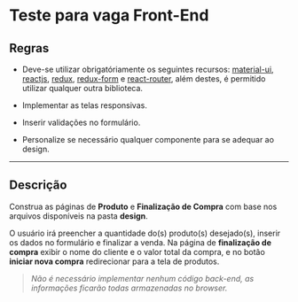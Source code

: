 # Teste para vaga Front-End

## Regras

* Deve-se utilizar obrigatóriamente os seguintes recursos: [material-ui](https://material-ui.com/), [reactjs](https://reactjs.org/), [redux](https://redux.js.org/), [redux-form](https://redux-form.com) e [react-router](https://github.com/ReactTraining/react-router), além destes, é permitido utilizar qualquer outra biblioteca.

* Implementar as telas responsivas.
* Inserir validações no formulário.

* Personalize se necessário qualquer componente para se adequar ao design.

---

## Descrição

Construa as páginas de **Produto** e **Finalização de Compra** com base nos arquivos disponíveis na pasta **design**.

O usuário irá preencher a quantidade do(s) produto(s) desejado(s), inserir os dados no formulário e finalizar a venda. Na página de **finalização de compra** exibir o nome do cliente e o valor total da compra, e no botão **iniciar nova compra** redirecionar para a tela de produtos.

> *Não é necessário implementar nenhum código back-end, as informações ficarão todas armazenadas no browser.*

